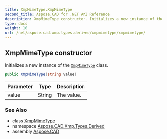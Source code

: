 ```yaml
---
title: XmpMimeType.XmpMimeType
second_title: Aspose.CAD for .NET API Reference
description: XmpMimeType constructor. Initializes a new instance of the XmpMimeType class
type: docs
weight: 10
url: /net/aspose.cad.xmp.types.derived/xmpmimetype/xmpmimetype/
---
```

## XmpMimeType constructor

Initializes a new instance of the [`XmpMimeType`](../) class.

```csharp
public XmpMimeType(string value)
```

| Parameter | Type | Description |
| --- | --- | --- |
| value | String | The value. |

### See Also

* class [XmpMimeType](../)
* namespace [Aspose.CAD.Xmp.Types.Derived](../../xmpmimetype/)
* assembly [Aspose.CAD](../../../)



